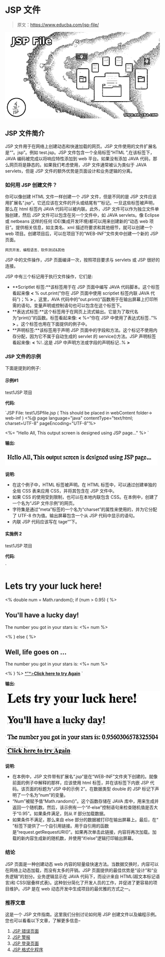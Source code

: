 # JSP 文件

> 原文：<https://www.educba.com/jsp-file/>

![JSP File](img/6b675bf577da0ee0ad4900bce0f0d5bf.png)



## JSP 文件简介

JSP 文件用于在网络上创建动态和快速加载的网页。JSP 文件使用的文件扩展名是“”。jsp”。例如 test.jsp。JSP 文件包含一个全局标签“HTML ”,在该标签下，JAVA 编码被完成以将响应特性添加到 web 平台。如果没有添加 JAVA 代码，那么网页将是静态的。如果我们考虑使用，JSP 文件通常被认为类似于 JAVA servlets，但是 JSP 文件的额外优势是页面设计和业务逻辑的分离。

### 如何用 JSP 创建文件？

你可以像创建 HTML 文件一样创建一个 JSP 文件，但是不同的是 JSP 文件应该用扩展名“.jsp”。它还应该在文件的开头或结尾有“”标记。一旦这些标签被声明，那么在 html 标签内 JAVA 代码可以被内联。此外，JSP 文件可以作为独立文件单独创建，然后 JSP 文件可以包含在另一个文件中，如 JAVA servlets。像 Eclipse 或 netbeans 这样的任何 IDE(集成开发环境)都可以用来创建新的“动态 web 项目”。提供相关信息，如主类名、xml 描述符要求和其他细节，就可以创建一个 web 项目。创建项目后，可以在项目下的“WEB-INF”文件夹中创建一个新的 JSP 页面。

<small>网页开发、编程语言、软件测试&其他</small>

JSP 中的文件操作，JSP 页面编译一次，按照项目要求与 servlets 或 JSP 很好的连接。

JSP 中有三个标记用于执行文件操作，它们是:

*   **Scriptlet 标签:**该标签用于在 JSP 页面中编写 JAVA 代码脚本。这个标签看起来像 **<** % out.print("你在 JSP 页面中使用 scriptlet 标签内联 JAVA 代码")；% **>** 。这里，AVA 代码中的“out.print()”函数用于在输出屏幕上打印所需的语句。变量声明或控制语句也可以包含在这个标签下。
*   **表达式标签:**这个标签用于在网页上流式输出。它是为了取代名为“print()”的函数。标签看起来像: **<** %=“你在 JSP 中使用了表达式标签..”% **>** 。这个标签也用在下面提供的例子中。
*   **声明标签:**该标签用于声明 JSP 页面中的字段和方法。这个标记不使用内存分配，因为它不属于自动生成的 servlet 的 service()方法。JSP 声明标签看起来像: **<** %!..这是 JSP 中声明方法或字段的声明标记..% **>**

### JSP 文件的示例

下面是提到的例子:

#### 示例#1

test1JSP 项目

**代码:**

`JSP File: test1JSPfile.jsp ( This should be placed in webContent folder-> web-inf )
<%@ page language="java" contentType="text/html; charset=UTF-8"
pageEncoding="UTF-8"%>
<!DOCTYPE html>
<html>
<head>
<meta charset="UTF-8">
<title>Example of JSP file</title>
</head>
<body>
<%= "Hello All, This output screen is designed using JSP page..." %>
</body>
</html>`

**输出:**

![JSP File 1](img/95a1f7579cfe0f6e15922dda58d09027.png)



**说明:**

*   在这个例子中，HTML 标签被声明。在 HTML 标签中，可以通过创建单独的全局 CSS 表来应用 CSS，并将其包含在 JSP 文件中。
*   如果 CSS 的使用受到限制，也可以在本地内联包含 CSS。在本例中，创建了一个名为“JSP 文件示例”的网页。
*   字符集是通过“meta”标签的一个名为“charset”的属性来使用的，并为它分配了 UTF-8 作为值。输出屏幕包含一个从 JSP 代码中显示的语句。
*   内联 JSP 代码应该写在 tage“”下。

#### 实施例 2

test1JSP 项目

**代码:**

`<html>
<head><title>Example 2 in JSP</title></head>
<body>
<h1> Lets try your luck here!  </h1>
<%
double num = Math.random();
if (num > 0.95) {
%>
<h2>You'll have a lucky day!</h2><p>The number you got in your stars is: <%= num %> </p>
<%
} else {
%>
<h2>Well, life goes on ... </h2><p>The number you got in your stars is: <%= num %> </p>
<%
}
%>
<a href=*"*<%= request.getRequestURI() %>*"*><b>Click here to try Again</b></a>
</body>
</html>`

**输出:**

![JSP File 2](img/0a1a6cb50b288fd0d2f9b41da16c5cea.png)



**说明:**

*   在本例中，JSP 文件带有扩展名“.jsp”是在“WEB-INF”文件夹下创建的。就像前面的例子中解释的那样，应该使用 html 标签，并在该标签下内嵌 JSP 代码。该页面的标题为“JSP 中的示例 2”。在数据类型 double 的 JSP 标记下声明了一个名为“num”的变量。
*   “Num”被赋予值“Math.random()”。这个函数存储在 JAVA 库中，用来生成并返回一个随机数。然后，该示例有一个“if-else”控制语句来检查随机值是否大于“0.95”。如果条件满足，则从 If 部分加载数据。
*   如果条件不满足，那么来自 else 部分的数据被打印在输出屏幕上。最后，在“  ”标签下提供了一个自引用链接。用于自引用的函数是“request.getRequestURI()”。如果再次单击此链接，内容将再次加载。加载的新内容生成新的随机数，并使用“if/else”逻辑打印输出屏幕。

### 结论

JSP 页面是一种创建动态 web 内容的轻量级快速方法。当数据交换时，内容可以在网络上动态加载，而没有太多的开销。JSP 页面提供的最佳优势是“设计”和“业务逻辑”的划分。业务逻辑显示在 JAVA 代码下，而设计来自 HTML(超文本标记语言)和 CSS(层叠样式表)。这种划分简化了开发人员的工作，并促进了更容易的项目维护。JSP 是在 web 动态开发中生成项目的最优雅的方式之一。

### 推荐文章

这是一个 JSP 文件指南。这里我们分别讨论如何用 JSP 创建文件以及编程示例。您也可以看看以下文章，了解更多信息–

1.  [JSP 错误页面](https://www.educba.com/jsp-error-page/)
2.  [JSP 警报](https://www.educba.com/jsp-alert/)
3.  [JSP 登录页面](https://www.educba.com/jsp-login-page/)
4.  [JSP 格式化程序](https://www.educba.com/jsp-formatter/)





